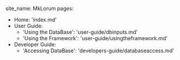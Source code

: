 site_name: MkLorum
pages:
- Home: 'index.md'
- User Guide:
    - 'Using the DataBase': 'user-guide/dbinputs.md'
    - 'Using the Framework': 'user-guide/usingtheframework.md'
- Developer Guide:
    - 'Accessing DataBase': 'developers-guide/databaseaccess.md'